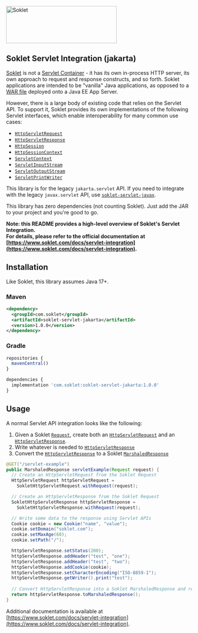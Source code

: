 <a href="https://www.soklet.com">
    <picture>
        <source media="(prefers-color-scheme: dark)" srcset="https://cdn.soklet.com/soklet-gh-logo-dark-v2.png">
        <img alt="Soklet" src="https://cdn.soklet.com/soklet-gh-logo-light-v2.png" width="300" height="101">
    </picture>
</a>

## Soklet Servlet Integration (jakarta) 

[Soklet](https://www.soklet.com) is not a [Servlet Container](https://en.wikipedia.org/wiki/Jakarta_Servlet) - it has its own in-process HTTP server, its own approach to request and response constructs, and so forth.  Soklet applications are intended to be "vanilla" Java applications, as opposed to a [WAR file](https://en.wikipedia.org/wiki/WAR_(file_format)) deployed onto a Java EE App Server.

However, there is a large body of existing code that relies on the Servlet API. To support it, Soklet provides its own implementations of the following Servlet interfaces, which enable interoperability for many common use cases:

* [`HttpServletRequest`](https://jakarta.javadoc.soklet.com/com/soklet/servlet/jakarta/SokletHttpServletRequest.html)
* [`HttpServletResponse`](https://jakarta.javadoc.soklet.com/com/soklet/servlet/jakarta/SokletHttpServletResponse.html)
* [`HttpSession`](https://jakarta.javadoc.soklet.com/com/soklet/servlet/jakarta/SokletHttpSession.html)
* [`HttpSessionContext`](https://jakarta.javadoc.soklet.com/com/soklet/servlet/jakarta/SokletHttpSessionContext.html)
* [`ServletContext`](https://jakarta.javadoc.soklet.com/com/soklet/servlet/jakarta/SokletServletContext.html)
* [`ServletInputStream`](https://jakarta.javadoc.soklet.com/com/soklet/servlet/jakarta/SokletServletInputStream.html)
* [`ServletOutputStream`](https://jakarta.javadoc.soklet.com/com/soklet/servlet/jakarta/SokletServletOutputStream.html)
* [`ServletPrintWriter`](https://jakarta.javadoc.soklet.com/com/soklet/servlet/jakarta/SokletServletPrintWriter.html)

This library is for the legacy `jakarta.servlet` API. If you need to integrate with the legacy `javax.servlet` API, use [`soklet-servlet-javax`](https://github.com/soklet/soklet-servlet-javax).

This library has zero dependencies (not counting Soklet). Just add the JAR to your project and you're good to go. 

**Note: this README provides a high-level overview of Soklet's Servlet Integration.**<br/>
**For details, please refer to the official documentation at [https://www.soklet.com/docs/servlet-integration](https://www.soklet.com/docs/servlet-integration).**

## Installation

Like Soklet, this library assumes Java 17+.

### Maven

```xml
<dependency>
  <groupId>com.soklet</groupId>
  <artifactId>soklet-servlet-jakarta</artifactId>
  <version>1.0.0</version>
</dependency>
```

### Gradle

```js
repositories {
  mavenCentral()
}

dependencies {
  implementation 'com.soklet:soklet-servlet-jakarta:1.0.0'
}
```

## Usage

A normal Servlet API integration looks like the following:

1. Given a Soklet [`Request`](https://javadoc.soklet.com/com/soklet/core/Request.html), create both an [`HttpServletRequest`](https://jakarta.javadoc.soklet.com/com/soklet/servlet/jakarta/SokletHttpServletRequest.html) and an [`HttpServletResponse`](https://jakarta.javadoc.soklet.com/com/soklet/servlet/jakarta/SokletHttpServletResponse.html).
2. Write whatever is needed to [`HttpServletResponse`](https://jakarta.javadoc.soklet.com/com/soklet/servlet/jakarta/SokletHttpServletResponse.html)
3. Convert the [`HttpServletResponse`](https://jakarta.javadoc.soklet.com/com/soklet/servlet/jakarta/SokletHttpServletResponse.html) to a Soklet [`MarshaledResponse`](https://javadoc.soklet.com/com/soklet/core/MarshaledResponse.html)

```java
@GET("/servlet-example")
public MarshaledResponse servletExample(Request request) {
  // Create an HttpServletRequest from the Soklet Request
  HttpServletRequest httpServletRequest = 
    SokletHttpServletRequest.withRequest(request);

  // Create an HttpServletResponse from the Soklet Request
  SokletHttpServletResponse httpServletResponse = 
    SokletHttpServletResponse.withRequest(request);

  // Write some data to the response using Servlet APIs
  Cookie cookie = new Cookie("name", "value");
  cookie.setDomain("soklet.com");
  cookie.setMaxAge(60);
  cookie.setPath("/");

  httpServletResponse.setStatus(200);
  httpServletResponse.addHeader("test", "one");
  httpServletResponse.addHeader("test", "two");
  httpServletResponse.addCookie(cookie);
  httpServletResponse.setCharacterEncoding("ISO-8859-1");
  httpServletResponse.getWriter().print("test");    
  
  // Convert HttpServletResponse into a Soklet MarshaledResponse and return it
  return httpServletResponse.toMarshaledResponse();
}

```

Additional documentation is available at [https://www.soklet.com/docs/servlet-integration](https://www.soklet.com/docs/servlet-integration).